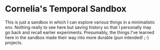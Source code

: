 # Cornelia's Temporal Sandbox

This is just a sandbox in which I can explore various things in a minimalistic env. Nothing really to see here but saving history so that I personally may go back and recall earlier experiments. Presumably, the things I've learned here in the sandbox made their way into more durable (pun intended! ;-) projects.